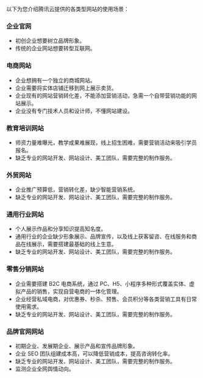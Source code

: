 以下为您介绍腾讯云提供的各类型网站的使用场景：

### 企业官网
- 初创企业想要树立品牌形象。
- 传统的企业网站想要转型互联网。

### 电商网站
- 企业想拥有一个独立的商城网站。
- 企业需要将实体店铺迁移到网上展示卖货。
- 企业现有的网站营销转化差，不能添加营销活动，急需一个自带营销功能的网站展示。
- 企业没有专门技术人员和设计师，不懂网站建设。

### 教育培训网站
- 师资力量难曝光，教学成果难展现，线上招生困难，需要营销活动来吸引学员报名。
- 缺乏专业的网站开发、网站设计、美工团队，需要完整的制作服务。

### 外贸网站
- 企业推广预算低，营销转化差，缺少智能营销系统。
- 缺乏专业的网站开发、网站设计、美工团队，需要完整的制作服务。

### 通用行业网站
- 个人展示作品和分享知识提高知名度。
- 通用行业的企业缺少形象展示、品牌宣传，以及线上获客留咨、在线服务和商品在线展示，需要搭建最基础的线上生意。
- 缺乏专业的网站开发、网站设计、美工团队，需要完整的制作服务。


### 零售分销网站
- 企业需要搭建 B2C 电商系统，通过 PC、H5、小程序多种形式覆盖实体、虚拟产品的销售，实现自营电商的一体化管理。
- 企业经营私域电商，对优惠券、秒杀、预售、会员积分等各类营销工具有日常使用需求。
- 缺乏专业的网站开发、网站设计、美工团队，需要完整的制作服务。


### 品牌官网网站
- 初期企业、发展期企业、展示产品和宣传品牌形象。
- 企业 SEO 团队组建成本高，可以降低营销成本，提高咨询转化率。
- 缺乏专业的网站开发、网站设计、美工团队，需要完整的制作服务。
- 监测企业全网舆情动向。

